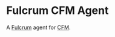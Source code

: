# Fulcrum CFM Agent

A [Fulcrum](https://github.com/fulcrumproject/core) agent
for [CFM](https://github.com/Metaform/connector-fabric-manager). 